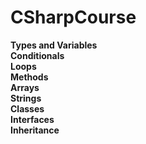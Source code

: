# CSharpCourse

**Types and Variables**  
**Conditionals**  
**Loops**  
**Methods**  
**Arrays**  
**Strings**  
**Classes**  
**Interfaces**  
**Inheritance**  
